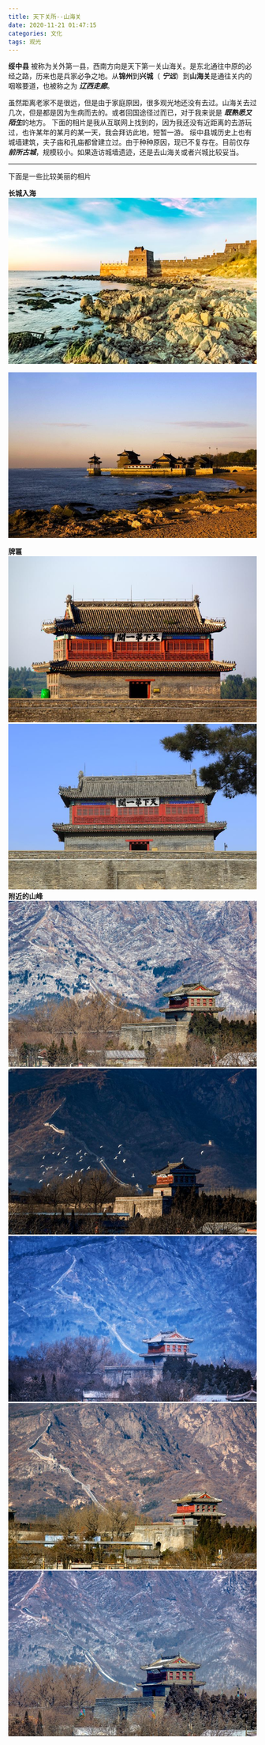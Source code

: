 ```yaml
---
title: 天下关所--山海关
date: 2020-11-21 01:47:15
categories: 文化
tags: 观光
---
```

**绥中县** 被称为关外第一县，西南方向是天下第一关山海关。是东北通往中原的必经之路，历来也是兵家必争之地。从**锦州**到**兴城**（ ***宁远***）到**山海关**是通往关内的咽喉要道，也被称之为 ***辽西走廊***。
<!-- more -->
虽然距离老家不是很远，但是由于家庭原因，很多观光地还没有去过。山海关去过几次，但是都是因为生病而去的。或者回国途径过而已，对于我来说是 ***既熟悉又陌生***的地方。
下面的相片是我从互联网上找到的，因为我还没有近距离的去游玩过，也许某年的某月的某一天，我会拜访此地，短暂一游。
绥中县城历史上也有城墙建筑，夫子庙和孔庙都曾建立过。由于种种原因，现已不复存在。目前仅存 ***前所古城***，规模较小。如果造访城墙遗迹，还是去山海关或者兴城比较妥当。

***

下面是一些比较美丽的相片

**长城入海**
![avatar](https://github.com/liyanippon/hexo/blob/main/source/_posts/2020/11/shanhaiguan01.jpeg?raw=true)

![avatar](https://github.com/liyanippon/hexo/blob/main/source/_posts/2020/11/shanhaiguan02.jpeg?raw=true)

**牌匾**
![avatar](https://github.com/liyanippon/hexo/blob/main/source/_posts/2020/11/shanhaiguan03.jpeg?raw=true)
![avatar](https://github.com/liyanippon/hexo/blob/main/source/_posts/2020/11/shanhaiguan04.jpeg?raw=true)
**附近的山峰**
![avatar](https://github.com/liyanippon/hexo/blob/main/source/_posts/2020/11/shanhaiguan05.jpeg?raw=true)
![avatar](https://github.com/liyanippon/hexo/blob/main/source/_posts/2020/11/shanhaiguan06.jpeg?raw=true)
![avatar](https://github.com/liyanippon/hexo/blob/main/source/_posts/2020/11/shanhaiguan07.jpeg?raw=true)
![avatar](https://github.com/liyanippon/hexo/blob/main/source/_posts/2020/11/shanhaiguan08.jpeg?raw=true)
![avatar](https://github.com/liyanippon/hexo/blob/main/source/_posts/2020/11/shanhaiguan09.jpeg?raw=true)